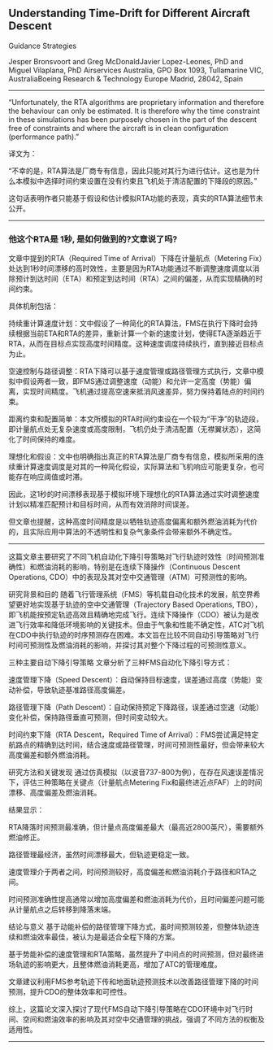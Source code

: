 ## Understanding Time-Drift for Different Aircraft Descent
Guidance Strategies

Jesper Bronsvoort and
Greg McDonaldJavier Lopez-Leones, PhD and
Miguel Vilaplana, PhD
Airservices Australia,
GPO Box 1093, Tullamarine VIC, AustraliaBoeing Research & Technology Europe
Madrid, 28042, Spain

---

“Unfortunately, the RTA algorithms are proprietary information and therefore the behaviour can only be estimated. It is therefore why the time constraint in these simulations has been purposely chosen in the part of the descent free of constraints and where the aircraft is in clean configuration (performance path).”

译文为：

“不幸的是，RTA算法是厂商专有信息，因此只能对其行为进行估计。这也是为什么本模拟中选择时间约束设置在没有约束且飞机处于清洁配置的下降段的原因。”

这句话表明作者只能基于假设和估计模拟RTA功能的表现，真实的RTA算法细节未公开。

---

### 他这个RTA是  1秒, 是如何做到的?文章说了吗?
文章中提到的RTA（Required Time of Arrival）下降在计量航点（Metering Fix）处达到1秒时间漂移的高时效性，主要是因为RTA功能通过不断调整速度调度以消除预计到达时间（ETA）和预定到达时间（RTA）之间的偏差，从而实现精确的时间约束。

具体机制包括：

持续重计算速度计划：文中假设了一种简化的RTA算法，FMS在执行下降时会持续根据当前ETA和RTA的差异，重新计算一个新的速度计划，使得ETA逐渐趋近于RTA，从而在目标点实现高度时间精度。这种速度调度持续执行，直到接近目标点为止。

空速控制与路径调整：RTA下降可以基于速度管理或路径管理方式执行，文章中模拟中假设两者一致，即FMS通过调整速度（动能）和允许一定高度（势能）偏离，实现时间精度。飞机通过提高空速来抵消风速差异，努力保持着陆点的时间约束。

距离约束和配置简单：本文所模拟的RTA时间约束设在一个较为“干净”的轨迹段，即计量航点处无复杂速度或高度限制，飞机仍处于清洁配置（无襟翼状态），这简化了时间保持的难度。

理想化和假设：文中也明确指出真正的RTA算法是厂商专有信息，模拟所采用的连续重计算速度调度是对其的一种简化假设，实际算法和飞机响应可能更复杂，也可能存在响应阈值或时滞。

因此，这1秒的时间漂移表现基于模拟环境下理想化的RTA算法通过实时调整速度计划以精准匹配预计和目标时间，从而有效消除时间误差。

但文章也提醒，这种高度时间精度是以牺牲轨迹高度偏离和额外燃油消耗为代价的，且实际应用中算法的不透明性和复杂气象条件会带来额外不确定性。

---

这篇文章主要研究了不同飞机自动化下降引导策略对飞行轨迹时效性（时间预测准确性）和燃油消耗的影响，特别是在连续下降操作（Continuous Descent Operations, CDO）中的表现及其对空中交通管理（ATM）可预测性的影响。

研究背景和目的
随着飞行管理系统（FMS）等机载自动化技术的发展，航空界希望更好地实现基于轨迹的空中交通管理（Trajectory Based Operations, TBO），即飞机能按预定轨迹高效且精确地完成飞行。连续下降操作（CDO）被认为是改进飞行效率和降低环境影响的关键技术。但由于气象和性能不确定性，ATC对飞机在CDO中执行轨迹的时序预测存在困难。本文旨在比较不同自动引导策略对飞行时间可预测性及燃油消耗的影响，并探讨其对整个下降过程的可预测性意义。

三种主要自动下降引导策略
文章分析了三种FMS自动化下降引导方式：

速度管理下降（Speed Descent）：自动保持目标速度，误差通过高度（势能）变动补偿，导致轨迹基准路径高度偏差。

路径管理下降（Path Descent）：自动保持预定下降路径，误差通过空速（动能）变化补偿，保持路径垂直可预测，但时间变动较大。

时间约束下降（RTA Descent，Required Time of Arrival）：FMS尝试满足特定航路点的精确到达时间，结合速度或路径管理，时间可预测性最好，但会带来较大高度偏差和额外燃油消耗。

研究方法和关键发现
通过仿真模拟（以波音737-800为例），在存在风速误差情况下，评估三种策略在关键点（计量航点Metering Fix和最终进近点FAF）上的时间漂移、高度偏差及燃油消耗。

结果显示：

RTA降落时间预测最准确，但计量点高度偏差最大（最高近2800英尺），需要额外燃油修正。

路径管理最经济，虽然时间漂移最大，但轨迹更稳定一致。

速度管理介于两者之间，时间预测较好，高度偏差和燃油消耗介于路径和RTA之间。

时间预测准确性提高通常以增加高度偏差和燃油消耗为代价，且时间偏差问题可能从计量航点之后转移到降落末端。

结论与意义
基于动能补偿的路径管理下降方式，虽时间预测较差，但整体轨迹连续和燃油效率最佳，被认为是最适合全程下降的方案。

基于势能补偿的速度管理和RTA策略，虽然提升了中间点的时间预测，但对最终进场轨迹的影响更大，且整体燃油消耗更高，增加了ATC的管理难度。

文章建议利用FMS参考轨迹下传和地面轨迹预测技术以改善路径管理下降的时间预测，提升CDO的整体效率和可控性。

综上，这篇论文深入探讨了现代FMS自动下降引导策略在CDO环境中对飞行时间、空间和燃油效率的影响及其对空中交通管理的挑战，强调了不同方法的权衡及适用性。

---